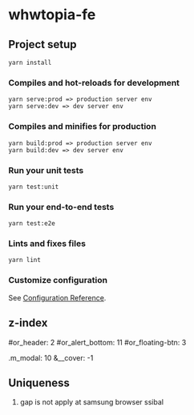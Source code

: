 # whwtopia-fe

## Project setup
```
yarn install
```

### Compiles and hot-reloads for development
```
yarn serve:prod => production server env
yarn serve:dev => dev server env
```

### Compiles and minifies for production
```
yarn build:prod => production server env
yarn build:dev => dev server env
```

### Run your unit tests
```
yarn test:unit
```

### Run your end-to-end tests
```
yarn test:e2e
```

### Lints and fixes files
```
yarn lint
```

### Customize configuration
See [Configuration Reference](https://cli.vuejs.org/config/).


## z-index

#or_header: 2
#or_alert_bottom: 11
#or_floating-btn: 3

.m_modal: 10
  &__cover: -1

## Uniqueness

1. gap is not apply at samsung browser ssibal